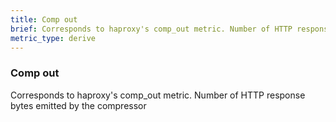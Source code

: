 ```yaml
---
title: Comp out
brief: Corresponds to haproxy's comp_out metric. Number of HTTP response bytes emitted by the compressor
metric_type: derive
---
```

### Comp out

Corresponds to haproxy's comp_out metric. Number of HTTP response bytes emitted by the compressor
